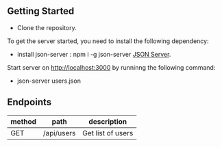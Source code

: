 ## Getting Started 

- Clone the repository.

To get the server started, you need to install the following dependency:

- install json-server : npm i -g json-server [JSON Server](https://github.com/typicode/json-server).

Start server on [http://localhost:3000](http://localhost:3000) by runninng the following command:

- json-server  users.json

## Endpoints

| method | path               | description            |
|--------|--------------------|------------------------|
| GET    | /api/users         | Get list of users      |